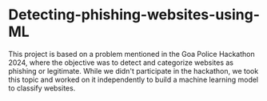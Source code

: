# Detecting-phishing-websites-using-ML

This project is based on a problem mentioned in the Goa Police Hackathon 2024, where the objective was to detect and categorize websites as phishing or legitimate. While we didn't participate in the hackathon, we took this topic and worked on it independently to build a machine learning model to classify websites.
